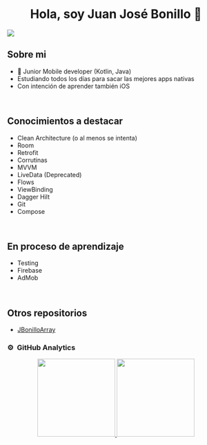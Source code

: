 <div align="center">
<h1 align="center">Hola, soy Juan José Bonillo 👋</h1>
</div>
<img src="https://i.imgur.com/PAIWWLA.png">

## Sobre mi

- 📲 Junior Mobile developer (Kotlin, Java)
- Estudiando todos los días para sacar las mejores apps nativas
- Con intención de aprender también iOS
<br>

## Conocimientos a destacar

- Clean Architecture (o al menos se intenta)
- Room
- Retrofit
- Corrutinas
- MVVM
- LiveData (Deprecated)
- Flows
- ViewBinding
- Dagger Hilt
- Git
- Compose
<br>

## En proceso de aprendizaje

- Testing
- Firebase
- AdMob

<br>

## Otros repositorios
- <a href="https://github.com/JBonilloArray">JBonilloArray</a>

### ⚙️ &nbsp;GitHub Analytics

<p align="center">
<a href="https://github.com/JuJoDevs">
  <img height="180em" src="https://github-readme-stats-eight-theta.vercel.app/api?username=JuJoDevs&show_icons=true&theme=algolia&include_all_commits=true&count_private=true"/>
  <img height="180em" src="https://github-readme-stats-eight-theta.vercel.app/api/top-langs/?username=JuJoDevs&layout=compact&langs_count=8&theme=algolia"/>
</a>
</p>
